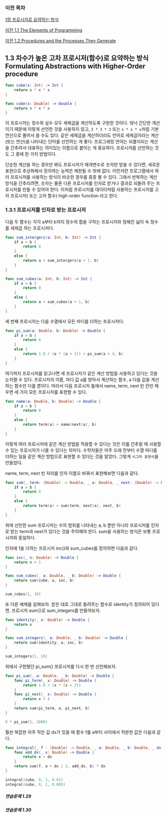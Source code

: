 
### 이전 목차

[1장 프로시저로 요약하는 방식](https://github.com/godrm/SICP-Swift/blob/master/Chapter1.md)

[이전 1.1 The Elements of Programming](https://github.com/godrm/SICP-Swift/blob/master/1.1.md)

[이전 1.2 Procedures and the Processes They Generate](https://github.com/godrm/SICP-Swift/blob/master/1.2.md)

## <a name="head1.3"></a> 1.3 차수가 높은 고차 프로시저(함수)로 요약하는 방식 Formulating Abstractions with Higher-Order procedure

```swift
func cube(x: Int) -> Int {
    return x * x * x
}

func cube(x: Double) -> Double {
    return x * x * x
}
```

이 프로시저는 정수와 실수 모두 세제곱을 계산하도록 구현한 것이다. 워낙 간단한 계산이기 때문에 이렇게 선언한 것을 사용하지 않고, `3 * 3 * 3` 또는 `x * x * x`처럼 기본 연산으로 풀어서 쓸 수도 있다. 같은 세제곱을 계산하더라도 언어로 세제곱이라는 계산(또는 연산)을 나타내는 단어를 선언하는 게 좋다. 프로그래밍 언어는 되풀이되는 계산을 간추려서 대표하는 의미있는 이름으로 붙이는 게 중요하다. 프로시저를 선언하는 것도 그 중에 한 가지 방법이다. 

단순한 계산을 하는 경우만 봐도 프로시저가 매개변수로 숫자만 받을 수 있다면, 새로운 표현으로 추상화해서 정의하는 능력은 제한될 수 밖에 없다. 이런저런 프로그램에서 여러 프로시저를 사용하는 방식이 비슷한 경우를 종종 볼 수 있다. 그래서 반복하는 계산 방식을 간추리려면, 숫자는 물론 다른 프로시저를 인자로 받거나 결과로 되돌려 주는 프로시저를 만들 수 있어야 한다. 이처럼 프로시저를 데이터처럼 사용하는 프로시저를 고차 프로시저( 또는 고차 함수) high-order function 라고 한다. 

### 1.3.1 프로시저를 인자로 받는 프로시저

다음 두 함수는 각각 a부터 b까지 정수의 합을 구하는 프로시저와 정해진 넓이 속 정수를 세제곱 하는 프로시저다. 

```swift
func sum_intergers(a: Int, b: Int) -> Int {
    if a > b {
        return 0
    }
    else {
        return a + sum_intergers(a + 1, b)
    }
}

func sum_cubes(a: Int, b: Int) -> Int {
    if a > b {
        return 0
    }
    else {
        return a + sum_cubes(a + 1, b)
    }
}
```

세 번째 프로시저는 다음 수열에서 모든 마디를 더하는 프로시저다. 

```swift
func pi_sum(a: Double, b: Double) -> Double {
    if a > b {
        return 0
    }
    else {
        return 1.0 / (a * (a + 2)) + pi_sum(a + 4, b)
    }
}
```

여기까지 프로시저를 읽고나면 세 프로시자가 같은 계산 방법을 사용하고 있다는 것을 눈치챌 수 있다. 프로시저의 이름, 마디 값 a를 받아서 계산하는 함수, a 다음 값을 계산하는 함수만 다를 뿐이다. 따라서 다음 프로시저 틀에서 name, term, next 빈 칸만 채우면 세 가지 모든 프로시저를 표현할 수 있다. 

```swift
func name(a: Double, b: Double) -> Double {
    if a > b {
        return 0
    }
    else {
        return term(a) + name(next(a), b)
    }
}
```

이렇게 여러 프로시저에 같은 계산 방법을 적용할 수 있다는 것은 이를 간추릴 때 사용할 수 있는 프로시저가 나올 수 있다는 의미다. 수학자들은 아주 오래 전부터 수열 마디를 더하는 일을 같은 계산 방법으로 표현할 수 있다는 것을 알았다. 그렇게 `시그마 표현식`을 만들었다. 

name, term, next 빈 자리를 인자 이름오 바꿔서 표현해보면 다음과 같다. 

```swift
func sum(_ term: (Double) -> Double, _ a: Double, _ next: (Double) -> Double, _ b: Double) -> Double {
    if a > b {
        return 0
    }
    else {
        return term(a) + sum(term, next(a), next, b)
    }
} 
```

위에 선언한 sum 프로시저는 수의 범위를 나타내는 a, b 뿐만 아니라 프로시저를 인자로 받는 term과 next가 있다는 것을 주의해야 한다. sum을 사용하는 방식은 보통 프로시저와 동일하다. 

인자에 1을 더하는 프로시저 inc()와 sum_cubes를 정의하면 다음과 같다. 

```swift
func inc(_ n: Double) -> Double {
    return n + 1
}

func sum_cubes(_ a: Double, _ b: Double) -> Double {
    return sum(cube, a, inc, b)
}

sum_cubes(1, 10)
```

또 다른 예제를 살펴보자. 받은 대로 그대로 돌려주는 함수로 identity가 정의되어 있다면, 프로시저 sum으로 sum_integers를 만들어보자.

```swift
func identity(_ x: Double) -> Double {
    return x
}

func sum_integers(_ a: Double, _ b: Double) -> Double {
    return sum(identity, a, inc, b)
}

sum_integers(1, 10)
```

위에서 구현했던 pi_sum() 프로시저를 다시 한 번 선언해보자.

```swift
func pi_sum(_ a: Double, _ b: Double) -> Double {
    func pi_term(_ x: Double) -> Double {
        return 1.0 / (x * (x + 2))
    }
    func pi_next(_ x: Double) -> Double {
        return x + 4
    }
    return sum(pi_term, a, pi_next, b)
}

8 * pi_sum(1, 1000)
```

훨씬 복잡한 아주 작은 값 dx가 있을 때 함수 f를 a부터 사이에서 적분한 값은 다음과 같다. 

```swift
func integral(_ f : (Double) -> Double, _ a: Double, _ b: Double, _ dx: Double) -> Double {
    func add_dx(_ x: Double) -> Double {
        return x + dx
    }
    return sum(f, a + dx / 2, add_dx, b) * dx
}

integral(cube, 0, 1, 0.01)
integral(cube, 0, 1, 0.005)
```

##### 연습문제 1.29


##### 연습문제 1.30

